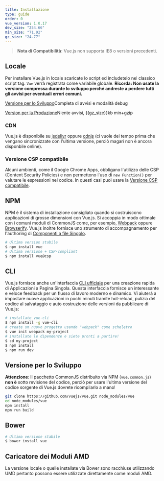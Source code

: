 ```yaml
---
title: Installazione
type: guide
order: 0
vue_version: 1.0.17
dev_size: "254.66"
min_size: "71.92"
gz_size: "24.77"
---
```


> **Nota di Compatibilità:** Vue.js non supporta IE8 o versioni precedenti.

## Locale

Per installare Vue.js in locale scaricate lo script ed includetelo nel classico script tag. `Vue` verrà registrata come variabile globale. **Ricorda: Non usate la versione compressa durante lo sviluppo perché andreste a perdere tutti gli avvisi per eventuali errori comuni.**

<div id="downloads">
<a class="button" href="/js/vue.js" download>Versione per lo Sviluppo</a><span class="light info">Completa di avvisi e modalità debug</span>

<a class="button" href="/js/vue.min.js" download>Version per la Produzione</a><span class="light info">Niente avvisi, {{gz_size}}kb min+gzip</span>
</div>

### CDN

Vue.js è disponibile su [jsdelivr](//cdn.jsdelivr.net/vue/{{vue_version}}/vue.min.js) oppure [cdnjs](//cdnjs.cloudflare.com/ajax/libs/vue/{{vue_version}}/vue.min.js) (ci vuole del tempo prima che vengano sincronizzate con l'ultima versione, perciò magari non è ancora disponbile online).

### Versione CSP compatibile

Alcuni ambienti, come il Google Chrome Apps, obbligano l'utilizzo delle CSP (Content Security Policies) e non permettono l'uso di `new Function()` per valutare le espressioni nel codice. In questi casi puoi usare la [Versione CSP compatibile](https://github.com/vuejs/vue/tree/csp/dist).

## NPM

NPM è il sistema di installazione consigliato quando si costruiscono applicazioni di grosse dimensioni con Vue.js. Si accoppia in modo ottimale con i comuni moduli di CommonJS come, per esempio, [Webpack](http://webpack.github.io/) oppure [Browserify](http://browserify.org/). Vue.js inoltre fornisce uno strumento di accompagnamento per l'authoring di [Componenti a file Singolo](application.html#Single_File_Components).

``` bash
# Ultima version stabile
$ npm install vue
# Ultima versione + CSP-compliant
$ npm install vue@csp
```

## CLI

Vue.js fornisce anche un'interfaccia [CLI ufficiale](https://github.com/vuejs/vue-cli) per una creazione rapida di Applicazioni a Pagina Singola. Questa interfaccia fornisce un interessante e veloce feedback per un flusso di lavoro moderno e dinamico. Vi aiuterà a impostare nuove applicazioni in pochi minuti tramite hot-reload, pulizia del codice al salvataggio e auto costruzione delle versioni da pubblicare di Vue.js:

``` bash
# installate vue-cli
$ npm install -g vue-cli
# create un nuovo progetto usando "webpack" come scheletro
$ vue init webpack my-project
# installate le dipendenze e siete pronti a partire!
$ cd my-project
$ npm install
$ npm run dev
```

## Versione per lo Sviluppo

**Attenzione**: Il pacchetto CommonJS distribuito via NPM (`vue.common.js`) **non è** sotto revisione del codice, perciò per usare l'ultima versione del codice sorgente di Vue.js dovrete ricompilarlo a mano!

``` bash
git clone https://github.com/vuejs/vue.git node_modules/vue
cd node_modules/vue
npm install
npm run build
```

## Bower

``` bash
# Ultima versione stabile
$ bower install vue
```

## Caricatore dei Moduli AMD

La versione locale o quelle installate via Bower sono racchiuse utilizzando UMD pertanto possono essere utilizzate direttamente come moduli AMD.
